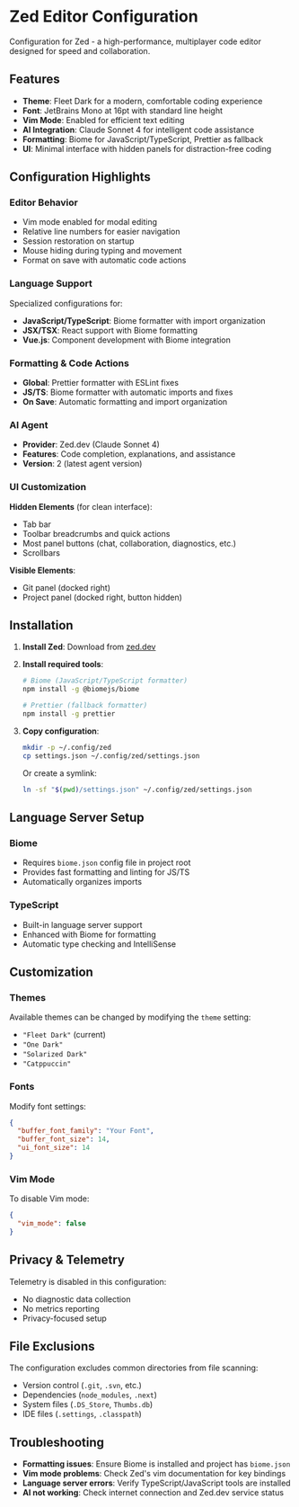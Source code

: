 # Zed Editor Configuration

Configuration for Zed - a high-performance, multiplayer code editor designed for speed and collaboration.

## Features

- **Theme**: Fleet Dark for a modern, comfortable coding experience
- **Font**: JetBrains Mono at 16pt with standard line height
- **Vim Mode**: Enabled for efficient text editing
- **AI Integration**: Claude Sonnet 4 for intelligent code assistance
- **Formatting**: Biome for JavaScript/TypeScript, Prettier as fallback
- **UI**: Minimal interface with hidden panels for distraction-free coding

## Configuration Highlights

### Editor Behavior
- Vim mode enabled for modal editing
- Relative line numbers for easier navigation
- Session restoration on startup
- Mouse hiding during typing and movement
- Format on save with automatic code actions

### Language Support
Specialized configurations for:
- **JavaScript/TypeScript**: Biome formatter with import organization
- **JSX/TSX**: React support with Biome formatting
- **Vue.js**: Component development with Biome integration

### Formatting & Code Actions
- **Global**: Prettier formatter with ESLint fixes
- **JS/TS**: Biome formatter with automatic imports and fixes
- **On Save**: Automatic formatting and import organization

### AI Agent
- **Provider**: Zed.dev (Claude Sonnet 4)
- **Features**: Code completion, explanations, and assistance
- **Version**: 2 (latest agent version)

### UI Customization
**Hidden Elements** (for clean interface):
- Tab bar
- Toolbar breadcrumbs and quick actions
- Most panel buttons (chat, collaboration, diagnostics, etc.)
- Scrollbars

**Visible Elements**:
- Git panel (docked right)
- Project panel (docked right, button hidden)

## Installation

1. **Install Zed**: Download from [zed.dev](https://zed.dev)

2. **Install required tools**:
   ```bash
   # Biome (JavaScript/TypeScript formatter)
   npm install -g @biomejs/biome

   # Prettier (fallback formatter)
   npm install -g prettier
   ```

3. **Copy configuration**:
   ```bash
   mkdir -p ~/.config/zed
   cp settings.json ~/.config/zed/settings.json
   ```

   Or create a symlink:
   ```bash
   ln -sf "$(pwd)/settings.json" ~/.config/zed/settings.json
   ```

## Language Server Setup

### Biome
- Requires `biome.json` config file in project root
- Provides fast formatting and linting for JS/TS
- Automatically organizes imports

### TypeScript
- Built-in language server support
- Enhanced with Biome for formatting
- Automatic type checking and IntelliSense

## Customization

### Themes
Available themes can be changed by modifying the `theme` setting:
- `"Fleet Dark"` (current)
- `"One Dark"`
- `"Solarized Dark"`
- `"Catppuccin"`

### Fonts
Modify font settings:
```json
{
  "buffer_font_family": "Your Font",
  "buffer_font_size": 14,
  "ui_font_size": 14
}
```

### Vim Mode
To disable Vim mode:
```json
{
  "vim_mode": false
}
```

## Privacy & Telemetry

Telemetry is disabled in this configuration:
- No diagnostic data collection
- No metrics reporting
- Privacy-focused setup

## File Exclusions

The configuration excludes common directories from file scanning:
- Version control (`.git`, `.svn`, etc.)
- Dependencies (`node_modules`, `.next`)
- System files (`.DS_Store`, `Thumbs.db`)
- IDE files (`.settings`, `.classpath`)

## Troubleshooting

- **Formatting issues**: Ensure Biome is installed and project has `biome.json`
- **Vim mode problems**: Check Zed's vim documentation for key bindings
- **Language server errors**: Verify TypeScript/JavaScript tools are installed
- **AI not working**: Check internet connection and Zed.dev service status
